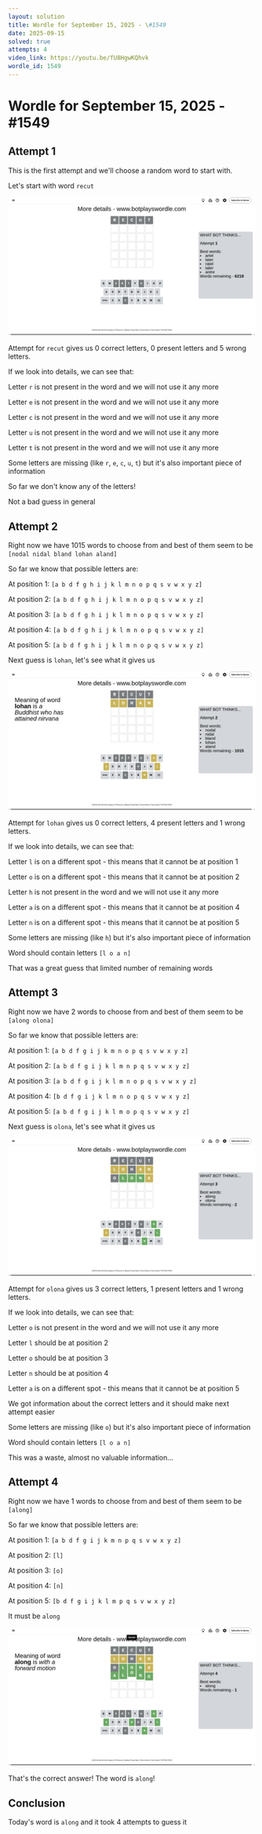 ```yaml
---
layout: solution
title: Wordle for September 15, 2025 - \#1549
date: 2025-09-15
solved: true
attempts: 4
video_link: https://youtu.be/fU8HgwKQhvk
wordle_id: 1549
---
```


# Wordle for September 15, 2025 - \#1549

## Attempt 1

This is the first attempt and we'll choose a random word to start with.

Let's start with word `recut`

![Attempt 1](2025-09-15/attempt-1.png)

Attempt for `recut` gives us 0 correct letters, 0 present letters and 5 wrong letters.

If we look into details, we can see that:

Letter `r` is not present in the word and we will not use it any more

Letter `e` is not present in the word and we will not use it any more

Letter `c` is not present in the word and we will not use it any more

Letter `u` is not present in the word and we will not use it any more

Letter `t` is not present in the word and we will not use it any more

Some letters are missing (like `r`, `e`, `c`, `u`, `t`) but it's also important piece of information

So far we don't know any of the letters!

Not a bad guess in general



## Attempt 2

Right now we have 1015 words to choose from and best of them seem to be `[nodal nidal bland lohan aland]`

So far we know that possible letters are:

At position 1: `[a b d f g h i j k l m n o p q s v w x y z]`

At position 2: `[a b d f g h i j k l m n o p q s v w x y z]`

At position 3: `[a b d f g h i j k l m n o p q s v w x y z]`

At position 4: `[a b d f g h i j k l m n o p q s v w x y z]`

At position 5: `[a b d f g h i j k l m n o p q s v w x y z]`

Next guess is `lohan`, let's see what it gives us

![Attempt 2](2025-09-15/attempt-2.png)

Attempt for `lohan` gives us 0 correct letters, 4 present letters and 1 wrong letters.

If we look into details, we can see that:

Letter `l` is on a different spot - this means that it cannot be at position 1

Letter `o` is on a different spot - this means that it cannot be at position 2

Letter `h` is not present in the word and we will not use it any more

Letter `a` is on a different spot - this means that it cannot be at position 4

Letter `n` is on a different spot - this means that it cannot be at position 5

Some letters are missing (like `h`) but it's also important piece of information

Word should contain letters `[l o a n]`

That was a great guess that limited number of remaining words



## Attempt 3

Right now we have 2 words to choose from and best of them seem to be `[along olona]`

So far we know that possible letters are:

At position 1: `[a b d f g i j k m n o p q s v w x y z]`

At position 2: `[a b d f g i j k l m n p q s v w x y z]`

At position 3: `[a b d f g i j k l m n o p q s v w x y z]`

At position 4: `[b d f g i j k l m n o p q s v w x y z]`

At position 5: `[a b d f g i j k l m o p q s v w x y z]`

Next guess is `olona`, let's see what it gives us

![Attempt 3](2025-09-15/attempt-3.png)

Attempt for `olona` gives us 3 correct letters, 1 present letters and 1 wrong letters.

If we look into details, we can see that:

Letter `o` is not present in the word and we will not use it any more

Letter `l` should be at position 2

Letter `o` should be at position 3

Letter `n` should be at position 4

Letter `a` is on a different spot - this means that it cannot be at position 5

We got information about the correct letters and it should make next attempt easier

Some letters are missing (like `o`) but it's also important piece of information

Word should contain letters `[l o a n]`

This was a waste, almost no valuable information...



## Attempt 4

Right now we have 1 words to choose from and best of them seem to be `[along]`

So far we know that possible letters are:

At position 1: `[a b d f g i j k m n p q s v w x y z]`

At position 2: `[l]`

At position 3: `[o]`

At position 4: `[n]`

At position 5: `[b d f g i j k l m p q s v w x y z]`

It must be `along`

![Attempt 4](2025-09-15/attempt-4.png)

That's the correct answer! The word is `along`!

## Conclusion

Today's word is `along` and it took 4 attempts to guess it


